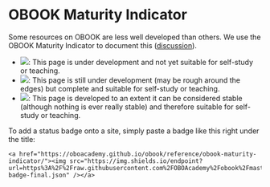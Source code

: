 # OBOOK Maturity Indicator

Some resources on OBOOK are less well developed than others. We use the OBOOK Maturity Indicator to document this ([discussion](https://github.com/OBOAcademy/obook/issues/307)).

- <img src="https://img.shields.io/endpoint?url=https%3A%2F%2Fraw.githubusercontent.com%2FOBOAcademy%2Fobook%2Fmaster%2Fdocs%2Fresources%2Fobook-badge-development.json" />: This page is under development and not yet suitable for self-study or teaching.
- <img src="https://img.shields.io/endpoint?url=https%3A%2F%2Fraw.githubusercontent.com%2FOBOAcademy%2Fobook%2Fmaster%2Fdocs%2Fresources%2Fobook-badge-draft.json" />: This page is still under development (may be rough around the edges) but complete and suitable for self-study or teaching.
- <img src="https://img.shields.io/endpoint?url=https%3A%2F%2Fraw.githubusercontent.com%2FOBOAcademy%2Fobook%2Fmaster%2Fdocs%2Fresources%2Fobook-badge-stable.json" />: This page is developed to an extent it can be considered stable (although nothing is ever really stable) and therefore suitable for self-study or teaching.


To add a status badge onto a site, simply paste a badge like this right under the title:

```
<a href="https://oboacademy.github.io/obook/reference/obook-maturity-indicator/"><img src="https://img.shields.io/endpoint?url=https%3A%2F%2Fraw.githubusercontent.com%2FOBOAcademy%2Fobook%2Fmaster%2Fdocs%2Fresources%2Fobook-badge-final.json" /></a>
```
